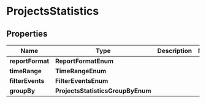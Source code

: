 

# ProjectsStatistics


## Properties

Name | Type | Description | Notes
------------ | ------------- | ------------- | -------------
**reportFormat** | **ReportFormatEnum** |  | 
**timeRange** | **TimeRangeEnum** |  | 
**filterEvents** | **FilterEventsEnum** |  | 
**groupBy** | **ProjectsStatisticsGroupByEnum** |  | 



